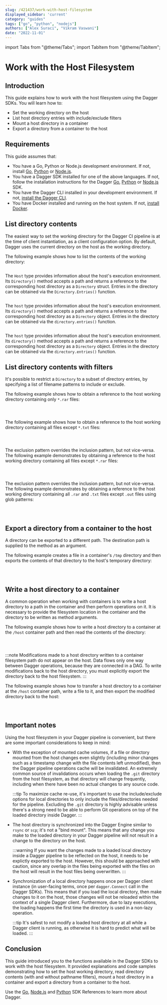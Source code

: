 ```yaml
---
slug: /421437/work-with-host-filesystem
displayed_sidebar: 'current'
category: "guides"
tags: ["go", "python", "nodejs"]
authors: ["Alex Suraci", "Vikram Vaswani"]
date: "2022-11-01"
---
```


import Tabs from "@theme/Tabs";
import TabItem from "@theme/TabItem";

# Work with the Host Filesystem

## Introduction

This guide explains how to work with the host filesystem using the Dagger SDKs. You will learn how to:

- Set the working directory on the host
- List host directory entries with include/exclude filters
- Mount a host directory in a container
- Export a directory from a container to the host

## Requirements

This guide assumes that:

- You have a Go, Python or Node.js development environment. If not, install [Go](https://go.dev/doc/install), [Python](https://www.python.org/downloads/) or [Node.js](https://nodejs.org/en/download/).
- You have a Dagger SDK installed for one of the above languages. If not, follow the installation instructions for the Dagger [Go](../sdk/go/371491-install.md), [Python](../sdk/python/866944-install.md) or [Node.js](../sdk/nodejs/835948-install.md) SDK.
- You have the Dagger CLI installed in your development environment. If not, [install the Dagger CLI](../cli/465058-install.md).
- You have Docker installed and running on the host system. If not, [install Docker](https://docs.docker.com/engine/install/).

## List directory contents

The easiest way to set the working directory for the Dagger CI pipeline is at the time of client instantiation, as a client configuration option. By default, Dagger uses the current directory on the host as the working directory.

The following example shows how to list the contents of the working directory:

<Tabs groupId="language">
<TabItem value="Go">

```go file=./snippets/work-with-host-filesystem/list-dir/main.go
```

The `Host` type provides information about the host's execution environment. Its `Directory()` method accepts a path and returns a reference to the corresponding host directory as a `Directory` struct. Entries in the directory can be obtained via the `Directory.Entries()` function.

</TabItem>
<TabItem value="Node.js">

```typescript file=./snippets/work-with-host-filesystem/list-dir/index.mts
```

The `host` type provides information about the host's execution environment. Its `directory()` method accepts a path and returns a reference to the corresponding host directory as a `Directory` object. Entries in the directory can be obtained via the `directory.entries()` function.

</TabItem>
<TabItem value="Python">

```python file=./snippets/work-with-host-filesystem/list-dir/main.py
```

The `host` type provides information about the host's execution environment. Its `directory()` method accepts a path and returns a reference to the corresponding host directory as a `Directory` object. Entries in the directory can be obtained via the `directory.entries()` function.

</TabItem>
</Tabs>

## List directory contents with filters

It's possible to restrict a `Directory` to a subset of directory entries, by specifying a list of filename patterns to include or exclude.

The following example shows how to obtain a reference to the host working directory containing only `*.rar` files:

<Tabs groupId="language">
<TabItem value="Go">

```go file=./snippets/work-with-host-filesystem/list-dir-include/main.go
```

</TabItem>
<TabItem value="Node.js">

```typescript file=./snippets/work-with-host-filesystem/list-dir-include/index.mts
```

</TabItem>
<TabItem value="Python">

```python file=./snippets/work-with-host-filesystem/list-dir-include/main.py
```

</TabItem>
</Tabs>

The following example shows how to obtain a reference to the host working directory containing all files except `*.txt` files:

<Tabs groupId="language">
<TabItem value="Go">

```go file=./snippets/work-with-host-filesystem/list-dir-exclude/main.go
```

</TabItem>
<TabItem value="Node.js">

```typescript file=./snippets/work-with-host-filesystem/list-dir-exclude/index.mts
```

</TabItem>
<TabItem value="Python">

```python file=./snippets/work-with-host-filesystem/list-dir-exclude/main.py
```

</TabItem>
</Tabs>

The exclusion pattern overrides the inclusion pattern, but not vice-versa. The following example demonstrates by obtaining a reference to the host working directory containing all files except `*.rar` files:

<Tabs groupId="language">
<TabItem value="Go">

```go file=./snippets/work-with-host-filesystem/list-dir-exclude-include/main.go
```

</TabItem>
<TabItem value="Node.js">

```typescript file=./snippets/work-with-host-filesystem/list-dir-exclude-include/index.mts
```

</TabItem>
<TabItem value="Python">

```python file=./snippets/work-with-host-filesystem/list-dir-exclude-include/main.py
```

</TabItem>
</Tabs>

The exclusion pattern overrides the inclusion pattern, but not vice-versa. The following example demonstrates by obtaining a reference to the host working directory containing all `.rar` and `.txt` files except `.out` files using glob patterns:

<Tabs groupId="language">
<TabItem value="Go">

```go file=./snippets/work-with-host-filesystem/glob-pattern/main.go
```

</TabItem>
<TabItem value="Node.js">

```typescript file=./snippets/work-with-host-filesystem/glob-pattern/index.mts
```

</TabItem>
<TabItem value="Python">

```python file=./snippets/work-with-host-filesystem/glob-pattern/main.py
```

</TabItem>
</Tabs>

## Export a directory from a container to the host

A directory can be exported to a different path. The destination path is supplied to the method as an argument.

The following example creates a file in a container's `/tmp` directory and then exports the contents of that directory to the host's temporary directory:

<Tabs groupId="language">
<TabItem value="Go">

```go file=./snippets/work-with-host-filesystem/export-dir/main.go
```

</TabItem>
<TabItem value="Node.js">

```typescript file=./snippets/work-with-host-filesystem/export-dir/index.mts
```

</TabItem>
<TabItem value="Python">

```python file=./snippets/work-with-host-filesystem/export-dir/main.py
```

</TabItem>
</Tabs>

## Write a host directory to a container

A common operation when working with containers is to write a host directory to a path in the container and then perform operations on it. It is necessary to provide the filesystem location in the container and the directory to be written as method arguments.

The following example shows how to write a host directory to a container at the `/host` container path and then read the contents of the directory:

<Tabs groupId="language">
<TabItem value="Go">

```go file=./snippets/work-with-host-filesystem/transfer-dir/main.go
```

</TabItem>
<TabItem value="Node.js">

```typescript file=./snippets/work-with-host-filesystem/transfer-dir/index.mts
```

</TabItem>
<TabItem value="Python">

```python file=./snippets/work-with-host-filesystem/transfer-dir/main.py
```

</TabItem>
</Tabs>

:::note
Modifications made to a host directory written to a container filesystem path do not appear on the host. Data flows only one way between Dagger operations, because they are connected in a DAG. To write modifications back to the host directory, you must explicitly export the directory back to the host filesystem.
:::

The following example shows how to transfer a host directory to a container at the `/host` container path, write a file to it, and then export the modified directory back to the host:

<Tabs groupId="language">
<TabItem value="Go">

```go file=./snippets/work-with-host-filesystem/transfer-dir-export/main.go
```

</TabItem>
<TabItem value="Node.js">

```typescript file=./snippets/work-with-host-filesystem/transfer-dir-export/index.mts
```

</TabItem>
<TabItem value="Python">

```python file=./snippets/work-with-host-filesystem/transfer-dir-export/main.py
```

</TabItem>
</Tabs>

## Important notes

Using the host filesystem in your Dagger pipeline is convenient, but there are some important considerations to keep in mind:

- With the exception of mounted cache volumes, if a file or directory mounted from the host changes even slightly (including minor changes such as a timestamp change with the file contents left unmodified), then the Dagger pipeline operations cache will be invalidated. An extremely common source of invalidations occurs when loading the `.git` directory from the host filesystem, as that directory will change frequently, including when there have been no actual changes to any source code.

  :::tip
  To maximize cache re-use, it's important to use the include/exclude options for local directories to only include the files/directories needed for the pipeline. Excluding the `.git` directory is highly advisable unless there's a strong need to be able to perform Git operations on top of the loaded directory inside Dagger.
  :::

- The host directory is synchronized into the Dagger Engine similar to `rsync` or `scp`; it's not a "bind mount". This means that any change you make to the loaded directory in your Dagger pipeline will not result in a change to the directory on the host.

  :::warning
  If you want the changes made to a loaded local directory inside a Dagger pipeline to be reflected on the host, it needs to be explictly exported to the host. However, this should be approached with caution, since any overlap in the files being exported with the files on the host will result in the host files being overwritten.
  :::

- Synchronization of a local directory happens once per Dagger client instance (in user-facing terms, once per `dagger.Connect` call in the Dagger SDKs). This means that if you load the local directory, then make changes to it on the host, those changes will not be reloaded within the context of a single Dagger client. Furthermore, due to lazy executions, the loading happens the first time the directory is used in a non-lazy operation.

  :::tip
  It's safest to not modify a loaded host directory at all while a Dagger client is running, as otherwise it is hard to predict what will be loaded.
  :::

## Conclusion

This guide introduced you to the functions available in the Dagger SDKs to work with the host filesystem. It provided explanations and code samples demonstrating how to set the host working directory, read directory contents (with and without pathname filters), mount a host directory in a container and export a directory from a container to the host.

Use the [Go](https://pkg.go.dev/dagger.io/dagger), [Node.js](../sdk/nodejs/reference/modules.md) and [Python](https://dagger-io.readthedocs.org/) SDK References to learn more about Dagger.
